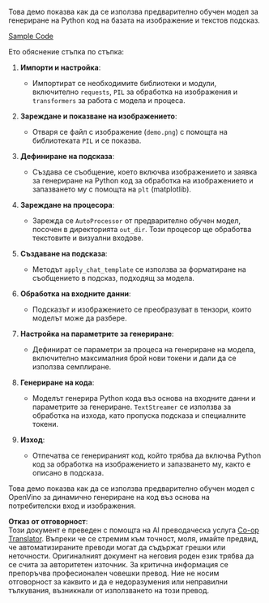 <!--
CO_OP_TRANSLATOR_METADATA:
{
  "original_hash": "d7d7afa242a4a041ff4193546d4baf16",
  "translation_date": "2025-05-09T20:02:26+00:00",
  "source_file": "md/02.Application/04.Vision/Phi3/E2E_OpenVino_Phi3Vision.md",
  "language_code": "bg"
}
-->
Това демо показва как да се използва предварително обучен модел за генериране на Python код на базата на изображение и текстов подсказ.

[Sample Code](../../../../../../code/06.E2E/E2E_OpenVino_Phi3-vision.ipynb)

Ето обяснение стъпка по стъпка:

1. **Импорти и настройка**:
   - Импортират се необходимите библиотеки и модули, включително `requests`, `PIL` за обработка на изображения и `transformers` за работа с модела и процеса.

2. **Зареждане и показване на изображението**:
   - Отваря се файл с изображение (`demo.png`) с помощта на библиотеката `PIL` и се показва.

3. **Дефиниране на подсказа**:
   - Създава се съобщение, което включва изображението и заявка за генериране на Python код за обработка на изображението и запазването му с помощта на `plt` (matplotlib).

4. **Зареждане на процесора**:
   - Зарежда се `AutoProcessor` от предварително обучен модел, посочен в директорията `out_dir`. Този процесор ще обработва текстовите и визуални входове.

5. **Създаване на подсказа**:
   - Методът `apply_chat_template` се използва за форматиране на съобщението в подсказ, подходящ за модела.

6. **Обработка на входните данни**:
   - Подсказът и изображението се преобразуват в тензори, които моделът може да разбере.

7. **Настройка на параметрите за генериране**:
   - Дефинират се параметри за процеса на генериране на модела, включително максималния брой нови токени и дали да се използва семплиране.

8. **Генериране на кода**:
   - Моделът генерира Python кода въз основа на входните данни и параметрите за генериране. `TextStreamer` се използва за обработка на изхода, като пропуска подсказа и специалните токени.

9. **Изход**:
   - Отпечатва се генерираният код, който трябва да включва Python код за обработка на изображението и запазването му, както е описано в подсказа.

Това демо показва как да се използва предварително обучен модел с OpenVino за динамично генериране на код въз основа на потребителски вход и изображения.

**Отказ от отговорност**:  
Този документ е преведен с помощта на AI преводаческа услуга [Co-op Translator](https://github.com/Azure/co-op-translator). Въпреки че се стремим към точност, моля, имайте предвид, че автоматизираните преводи могат да съдържат грешки или неточности. Оригиналният документ на неговия роден език трябва да се счита за авторитетен източник. За критична информация се препоръчва професионален човешки превод. Ние не носим отговорност за каквито и да е недоразумения или неправилни тълкувания, възникнали от използването на този превод.